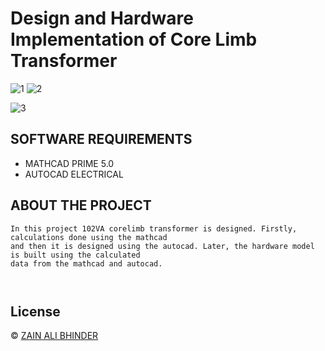 #  Design and Hardware Implementation of Core Limb Transformer

![1](https://github.com/zainalibhinder/Design-and-Implementation-of-Core-Limb-Transformer/assets/109630795/59a2c275-9dfd-4d2a-b113-9361c6092f5c)
![2](https://github.com/zainalibhinder/Design-and-Implementation-of-Core-Limb-Transformer/assets/109630795/dfe4fcda-23aa-42cc-842f-a6f604b04190)

![3](https://github.com/zainalibhinder/Design-and-Implementation-of-Core-Limb-Transformer/assets/109630795/8a6c9c9d-8763-45c1-92a0-d8d3d125b61f)

## SOFTWARE REQUIREMENTS


- MATHCAD PRIME 5.0
- AUTOCAD ELECTRICAL

## ABOUT THE PROJECT

```
In this project 102VA corelimb transformer is designed. Firstly, calculations done using the mathcad 
and then it is designed using the autocad. Later, the hardware model is built using the calculated 
data from the mathcad and autocad.

 
```










## License
&copy; 
[ZAIN ALI BHINDER](https://github.com/ZAINALIBHINDER)
